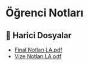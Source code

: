 # Öğrenci Notları


<!--Index-->

## 📂 Harici Dosyalar

- [Final Notları LA.pdf](./Final%20Notlar%C4%B1%20LA.pdf)
- [Vize Notları LA.pdf](./Vize%20Notlar%C4%B1%20LA.pdf)


<!--Index-->

